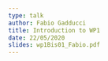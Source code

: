 ```yaml
---
type: talk
author: Fabio Gadducci
title: Introduction to WP1
date: 22/05/2020
slides: wp1Bis01_Fabio.pdf
---
```

